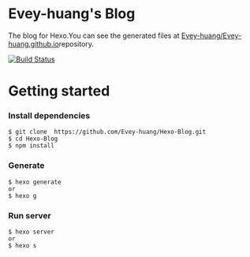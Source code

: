 # Evey-huang's Blog
The blog for Hexo.You can see the generated files at [Evey-huang/Evey-huang.github.io](https://github.com/Evey-huang/Evey-huang.github.io)repository.

[![Build Status](https://travis-ci.org/Evey-huang/Blog.svg?branch=master)](https://travis-ci.org/Evey-huang/Blog)

# Getting started

### Install dependencies

```shell
$ git clone  https://github.com/Evey-huang/Hexo-Blog.git
$ cd Hexo-Blog
$ npm install

```

### Generate

```shell
$ hexo generate
or
$ hexo g
```

### Run server

```shell
$ hexo server
or
$ hexo s
```


